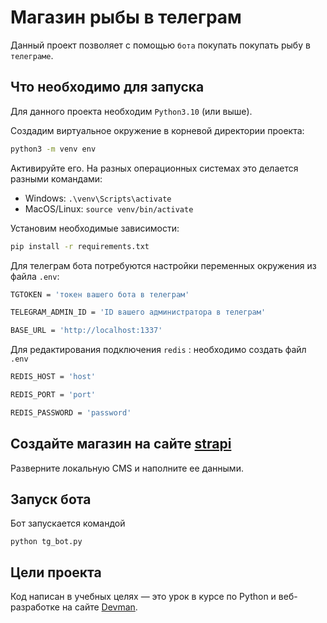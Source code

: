 # Магазин рыбы в телеграм

Данный проект позволяет с помощью `бота` покупать покупать рыбу в `телеграме`.


## Что необходимо для запуска
Для данного проекта необходим `Python3.10` (или выше).

Создадим виртуальное окружение в корневой директории проекта:
```sh
python3 -m venv env
```
Активируйте его. На разных операционных системах это делается разными командами:

- Windows: `.\venv\Scripts\activate`
- MacOS/Linux: `source venv/bin/activate`

Установим необходимые зависимости:
```sh
pip install -r requirements.txt
```


Для телеграм бота потребуются настройки переменных окружения из файла `.env`:
```sh
TGTOKEN = 'токен вашего бота в телеграм'

TELEGRAM_ADMIN_ID = 'ID вашего администратора в телеграм'

BASE_URL = 'http://localhost:1337'

```

Для редактирования подключения `redis` : необходимо создать файл `.env`


```sh
REDIS_HOST = 'host'

REDIS_PORT = 'port'

REDIS_PASSWORD = 'password'
```

## Создайте магазин на сайте [strapi](https://github.com/strapi/strapi)

Разверните локальную CMS и наполните ее данными.

## Запуск бота
Бот запускается командой
```
python tg_bot.py
```

## Цели проекта

Код написан в учебных целях — это урок в курсе по Python и веб-разработке на сайте [Devman](https://dvmn.org).
